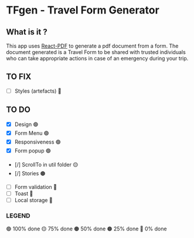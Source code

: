 # TFgen - Travel Form Generator

## What is it ?
This app uses [React-PDF](https://react-pdf.org/) to generate a pdf document from a form.
The document generated is a Travel Form to be shared with trusted individuals who can take appropriate actions in case of an emergency during your trip.

## TO FIX
- [ ] Styles (artefacts) 🔴

## TO DO
- [x] Design 🟢
- [x] Form Menu 🟢
- [x] Responsiveness 🟢
- [x] Form popup 🟢
- [/] ScrollTo in util folder 🟡
- [/] Stories 🟤
- [ ] Form validation 🔴
- [ ] Toast 🔴
- [ ] Local storage 🔴

### LEGEND
🟢 100% done
🟡 75% done
🟠 50% done
🟤 25% done
🔴 0% done